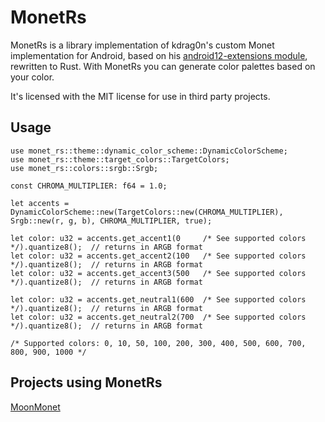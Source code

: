# MonetRs

MonetRs is a library implementation of kdrag0n's custom Monet implementation for Android, based on his [android12-extensions module](https://github.com/kdrag0n/android12-extensions), rewritten to Rust. With MonetRs you can generate color palettes based on your color.

It's licensed with the MIT license for use in third party projects.

## Usage

```
use monet_rs::theme::dynamic_color_scheme::DynamicColorScheme;
use monet_rs::theme::target_colors::TargetColors;
use monet_rs::colors::srgb::Srgb;

const CHROMA_MULTIPLIER: f64 = 1.0;

let accents = DynamicColorScheme::new(TargetColors::new(CHROMA_MULTIPLIER), Srgb::new(r, g, b), CHROMA_MULTIPLIER, true);

let color: u32 = accents.get_accent1(0     /* See supported colors */).quantize8();  // returns in ARGB format
let color: u32 = accents.get_accent2(100   /* See supported colors */).quantize8();  // returns in ARGB format
let color: u32 = accents.get_accent3(500   /* See supported colors */).quantize8();  // returns in ARGB format

let color: u32 = accents.get_neutral1(600  /* See supported colors */).quantize8();  // returns in ARGB format
let color: u32 = accents.get_neutral2(700  /* See supported colors */).quantize8();  // returns in ARGB format

/* Supported colors: 0, 10, 50, 100, 200, 300, 400, 500, 600, 700, 800, 900, 1000 */
```

## Projects using MonetRs

[MoonMonet](https://github.com/Northn/MoonMonet)

